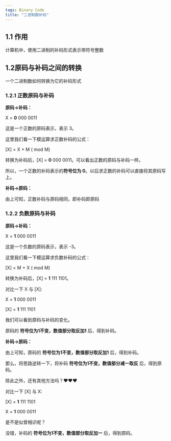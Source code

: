 ```yaml
---
tags: Binary Code
title: "二进制数补码"
---
```


<!--mod 为模运算，M 为一个二进制数的模（有一个n位二进制数，则M = 2^n）-->

## 1.1 作用

计算机中，使用二进制的补码形式表示带符号整数

## 1.2原码与补码之间的转换

一个二进制数如何转换为它的补码形式

### 1.2.1 正数原码与补码

**原码→补码：**

X = **0** 000 0011

这是一个正数的原码表示，表示 3。

这里我们看一下模运算求正数补码的公式：

[X]  = X + M ( mod M)

转换为补码后，[X] = **0** 000 0011。可以看出正数的原码与补码一样。

所以，一个正数的补码表示的**符号位为 0**。以后求正数的补码可以直接将其原码写上。

**补码→原码：**

由上可知，正数补码与原码相同，即补码即原码

### 1.2.2 负数原码与补码

**原码→补码：**

X = **1** 000 0011

这是一个负数的原码表示，表示 -3。

这里我们看一下模运算求负数补码的公式：

[X]  = M + X ( mod M)

转换为补码后，[X] = **1** 111 1101。

对比一下 X 与 [X]:

  X = **1** 000 0011

[X] = **1** 111 1101

我们可以看到原码与补码的变化。

原码的 **符号位为1不变，数值部分取反加1** 后，得到补码。

**补码→原码：**

由上可知，原码的 **符号位为1不变，数值部分取反加1** 后，得到补码。

那么，将思路逆转一下，将补码 **符号位为1不变，数值部分减一取反** 后，得到原码。

除此之外，还有其他方法吗？❤❤❤

对比一下 [X] 与 X:

[X] = **1** 111 1101

  X = **1** 000 0011

是不是似曾相识呢？

没错，补码的 **符号位为1不变，数值部分取反加一** 后，得到原码。

